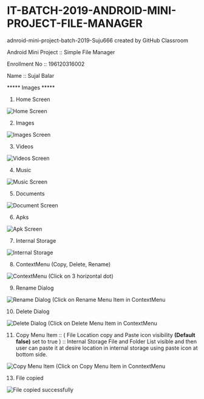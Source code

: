 # IT-BATCH-2019-ANDROID-MINI-PROJECT-FILE-MANAGER
adnroid-mini-project-batch-2019-Suju666 created by GitHub Classroom

Android Mini Project :: Simple File Manager

Enrollment No :: 196120316002

Name :: Sujal Balar

***** Images *****

1. Home Screen

![Home Screen](https://user-images.githubusercontent.com/96531985/163122727-0d5a3a71-2c41-4489-bac4-f5d09c95f4d4.jpeg)

2. Images

![Images Screen](https://user-images.githubusercontent.com/96531985/163124160-2a3c9fb7-8115-4e88-a57b-e31a321dfde2.jpeg)

3. Videos

![Videos Screen](https://user-images.githubusercontent.com/96531985/163124318-c3113a30-7763-4abf-86af-41d47cf42844.jpeg)

4. Music

![Music Screen](https://user-images.githubusercontent.com/96531985/163124977-c6161d60-a6a9-4857-856a-e971986b77e4.jpeg)

5. Documents

![Document Screen](https://user-images.githubusercontent.com/96531985/163124540-6dbdd097-d7da-4909-8dc4-3b4192f59233.jpeg)

6. Apks

![Apk Screen](https://user-images.githubusercontent.com/96531985/163125162-f7e143d6-c9a0-4280-8674-d0c5f88f8a69.jpeg)

7. Internal Storage

![Internal Storage](https://user-images.githubusercontent.com/96531985/163125326-d0261ce5-5506-48a6-bb76-f978060a3af8.jpeg)

8. ContextMenu (Copy, Delete, Rename)

![ContextMenu (Click on 3 horizontal dot)](https://user-images.githubusercontent.com/96531985/163125493-93b80383-cef5-4c7a-8a3d-f3450f1337a2.jpeg)

9. Rename Dialog

![Rename Dialog (Click on Rename Menu Item in ContextMenu](https://user-images.githubusercontent.com/96531985/163125821-e8a1e57a-492e-4479-b8dc-1a9c1f4fc32f.jpeg)

10. Delete Dialog

![Delete Dialog (Click on Delete Menu Item in ContextMenu](https://user-images.githubusercontent.com/96531985/163125875-c6cb652d-0459-475f-9638-845bdaf1a034.jpeg)

11. Copy Menu Item :: ( File Location copy and Paste icon visibility **(Default false)** set to true )
                   :: Internal Storage File and Folder List visible and then user can paste it at desire location in internal storage using paste icon at bottom side.

![Copy Menu Item (Click on Copy Menu Item in ConntextMenu](https://user-images.githubusercontent.com/96531985/163126625-c2d750f3-86f2-44fc-96be-e2d91dd0eac6.jpeg)

13. File copied

![File copied successfully](https://user-images.githubusercontent.com/96531985/163128144-a0149fa1-e091-47af-9e6b-cb54483312e5.jpeg)

